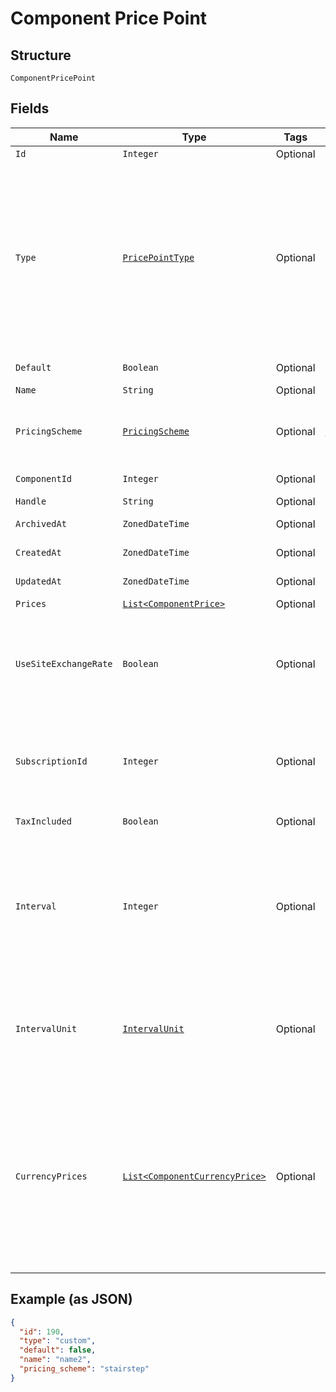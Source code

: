 
# Component Price Point

## Structure

`ComponentPricePoint`

## Fields

| Name | Type | Tags | Description | Getter | Setter |
|  --- | --- | --- | --- | --- | --- |
| `Id` | `Integer` | Optional | - | Integer getId() | setId(Integer id) |
| `Type` | [`PricePointType`](../../doc/models/price-point-type.md) | Optional | Price point type. We expose the following types:<br><br>1. **default**: a price point that is marked as a default price for a certain product.<br>2. **custom**: a custom price point.<br>3. **catalog**: a price point that is **not** marked as a default price for a certain product and is **not** a custom one. | PricePointType getType() | setType(PricePointType type) |
| `Default` | `Boolean` | Optional | Note: Refer to type attribute instead | Boolean getDefault() | setDefault(Boolean mDefault) |
| `Name` | `String` | Optional | - | String getName() | setName(String name) |
| `PricingScheme` | [`PricingScheme`](../../doc/models/pricing-scheme.md) | Optional | The identifier for the pricing scheme. See [Product Components](https://help.chargify.com/products/product-components.html) for an overview of pricing schemes. | PricingScheme getPricingScheme() | setPricingScheme(PricingScheme pricingScheme) |
| `ComponentId` | `Integer` | Optional | - | Integer getComponentId() | setComponentId(Integer componentId) |
| `Handle` | `String` | Optional | - | String getHandle() | setHandle(String handle) |
| `ArchivedAt` | `ZonedDateTime` | Optional | - | ZonedDateTime getArchivedAt() | setArchivedAt(ZonedDateTime archivedAt) |
| `CreatedAt` | `ZonedDateTime` | Optional | - | ZonedDateTime getCreatedAt() | setCreatedAt(ZonedDateTime createdAt) |
| `UpdatedAt` | `ZonedDateTime` | Optional | - | ZonedDateTime getUpdatedAt() | setUpdatedAt(ZonedDateTime updatedAt) |
| `Prices` | [`List<ComponentPrice>`](../../doc/models/component-price.md) | Optional | - | List<ComponentPrice> getPrices() | setPrices(List<ComponentPrice> prices) |
| `UseSiteExchangeRate` | `Boolean` | Optional | Whether to use the site level exchange rate or define your own prices for each currency if you have multiple currencies defined on the site. Defaults to true during creation. | Boolean getUseSiteExchangeRate() | setUseSiteExchangeRate(Boolean useSiteExchangeRate) |
| `SubscriptionId` | `Integer` | Optional | (only used for Custom Pricing - ie. when the price point's type is `custom`) The id of the subscription that the custom price point is for. | Integer getSubscriptionId() | setSubscriptionId(Integer subscriptionId) |
| `TaxIncluded` | `Boolean` | Optional | - | Boolean getTaxIncluded() | setTaxIncluded(Boolean taxIncluded) |
| `Interval` | `Integer` | Optional | The numerical interval. i.e. an interval of ‘30’ coupled with an interval_unit of day would mean this component price point would renew every 30 days. This property is only available for sites with Multifrequency enabled. | Integer getInterval() | setInterval(Integer interval) |
| `IntervalUnit` | [`IntervalUnit`](../../doc/models/interval-unit.md) | Optional | A string representing the interval unit for this component price point, either month or day. This property is only available for sites with Multifrequency enabled. | IntervalUnit getIntervalUnit() | setIntervalUnit(IntervalUnit intervalUnit) |
| `CurrencyPrices` | [`List<ComponentCurrencyPrice>`](../../doc/models/component-currency-price.md) | Optional | An array of currency pricing data is available when multiple currencies are defined for the site. It varies based on the use_site_exchange_rate setting for the price point. This parameter is present only in the response of read endpoints, after including the appropriate query parameter. | List<ComponentCurrencyPrice> getCurrencyPrices() | setCurrencyPrices(List<ComponentCurrencyPrice> currencyPrices) |

## Example (as JSON)

```json
{
  "id": 190,
  "type": "custom",
  "default": false,
  "name": "name2",
  "pricing_scheme": "stairstep"
}
```


